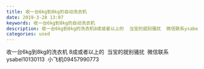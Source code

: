 ```yaml
---
title: 收一台6kg到8kg的自动洗衣机
date: 2019-3-28 13:07
keywords: 收一台6kg到8kg的自动洗衣机
description: 收一台6kg到8kg的洗衣机8成或者以上的  当宝的就别骚扰  微信联系ysabel10130113  小飞机09457990773
categories: used
---
```

<td class="t_f" id="postmessage_3327914">

收一台6kg到8kg的洗衣机 8成或者以上的  当宝的就别骚扰  微信联系ysabel10130113  小飞机09457990773</td>
